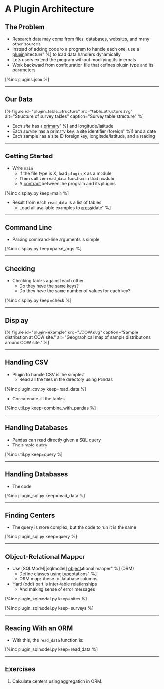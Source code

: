 # A Plugin Architecture

## The Problem

-   Research data may come from files, databases, websites, and many other sources
-   Instead of adding code to a program to handle each one,
    use a [plugin](g:plugin_architecture)hitecture" %]
    to load data handlers dynamically
-   Lets users extend the program without modifying its internals
-   Work backward from configuration file that defines plugin type and its parameters

[%inc plugins.json %]

---

## Our Data

[% figure
   id="plugin_table_structure"
   src="table_structure.svg"
   alt="Structure of survey tables"
   caption="Survey table structure"
%]

-   Each *site* has a [primary](g:primary_key)" %] and longitude/latitude
-   Each *survey* has a primary key, a site identifier ([foreign](g:foreign_key)" %]) and a date
-   Each sample has a site ID foreign key, longitude/latitude, and a reading

---

## Getting Started

-   Write `main`
    -   If the file type is X, load `plugin_X` as a module
    -   Then call the `read_data` function in that module
    -   A [contract](g:contract) between the program and its plugins

[%inc display.py keep=main %]

-   Result from each `read_data` is a list of tables
    -   Load all available examples to [cross](g:cross_validation)idate" %]

---

## Command Line

-   Parsing command-line arguments is simple

[%inc display.py keep=parse_args %]

---

## Checking

-   Checking tables against each other
    -   Do they have the same keys?
    -   Do they have the same number of values for each key?

[%inc display.py keep=check %]

---

## Display

[% figure
   id="plugin-example"
   src="./COW.svg"
   caption="Sample distribution at COW site."
   alt="Geographical map of sample distributions around COW site."
%]

---

## Handling CSV

-   Plugin to handle CSV is the simplest
    -   Read all the files in the directory using Pandas

[%inc plugin_csv.py keep=read_data %]

-   Concatenate all the tables

[%inc util.py keep=combine_with_pandas %]

---

## Handling Databases

-   Pandas can read directly given a SQL query
-   The simple query

[%inc util.py keep=query %]

---

## Handling Databases

-   The code

[%inc plugin_sql.py keep=read_data %]

---

## Finding Centers

-   The query is more complex, but the code to run it is the same

[%inc plugin_sql.py keep=query %]

---

## Object-Relational Mapper

-   Use [SQLModel][sqlmodel] [object](g:orm)ational mapper" %] (ORM)
    -   Define classes using [type](g:type_annotation)otations" %]
    -   ORM maps these to database columns
-   Hard (odd) part is inter-table relationships
    -   And making sense of error messages

[%inc plugin_sqlmodel.py keep=sites %]

[%inc plugin_sqlmodel.py keep=surveys %]

---

## Reading With an ORM

-   With this, the `read_data` function is:

[%inc plugin_sqlmodel.py keep=read_data %]

---

## Exercises

1.  Calculate centers using aggregation in ORM.
